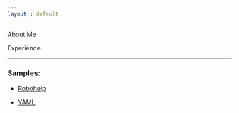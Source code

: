 ```yaml
---
layout : default
---
```


About Me

Experience

***

###  Samples:
  
   - [Robohelp](./sample1.md)
        
   - [YAML](./write-yaml.md)
    

